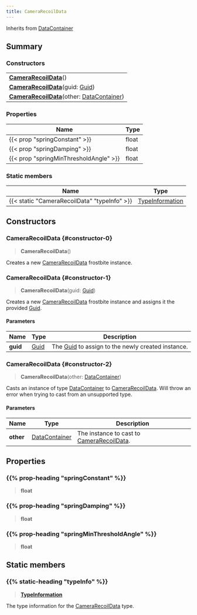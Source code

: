 ```yaml
---
title: CameraRecoilData
---
```


Inherits from [DataContainer](/vext/ref/shared/type/datacontainer)

## Summary

### Constructors

|  |
| --- |
| **[CameraRecoilData](#constructor-0)**() |
| **[CameraRecoilData](#constructor-1)**(guid: [Guid](/vext/ref/shared/type/guid)) |
| **[CameraRecoilData](#constructor-2)**(other: [DataContainer](/vext/ref/shared/type/datacontainer)) |

### Properties

| Name | Type |
| ---- | ---- |
| {{< prop "springConstant" >}} | float |
| {{< prop "springDamping" >}} | float |
| {{< prop "springMinThresholdAngle" >}} | float |

### Static members

| Name | Type |
| ---- | ---- |
| {{< static "CameraRecoilData" "typeInfo" >}} | [TypeInformation](/vext/ref/shared/type/typeinformation) |

## Constructors

### CameraRecoilData {#constructor-0}

> **CameraRecoilData**()

Creates a new [CameraRecoilData](/vext/ref/fb/camerarecoildata) frostbite instance.

### CameraRecoilData {#constructor-1}

> **CameraRecoilData**(guid: [Guid](/vext/ref/shared/type/guid))

Creates a new [CameraRecoilData](/vext/ref/fb/camerarecoildata) frostbite instance and assigns it the provided [Guid](/vext/ref/shared/type/guid).

#### Parameters

| Name | Type | Description |
| ---- | ---- | ----------- |
| **guid** | [Guid](/vext/ref/shared/type/guid) | The [Guid](/vext/ref/shared/type/guid) to assign to the newly created instance. |

### CameraRecoilData {#constructor-2}

> **CameraRecoilData**(other: [DataContainer](/vext/ref/shared/type/datacontainer))

Casts an instance of type [DataContainer](/vext/ref/shared/type/datacontainer) to [CameraRecoilData](/vext/ref/fb/camerarecoildata). Will throw an error when trying to cast from an unsupported type.

#### Parameters

| Name | Type | Description |
| ---- | ---- | ----------- |
| **other** | [DataContainer](/vext/ref/shared/type/datacontainer) | The instance to cast to [CameraRecoilData](/vext/ref/fb/camerarecoildata). |

## Properties

### {{% prop-heading "springConstant" %}}

> **float**

### {{% prop-heading "springDamping" %}}

> **float**

### {{% prop-heading "springMinThresholdAngle" %}}

> **float**

## Static members

### {{% static-heading "typeInfo" %}}

> **[TypeInformation](/vext/ref/shared/type/typeinformation)**

The type information for the [CameraRecoilData](/vext/ref/fb/camerarecoildata) type.

